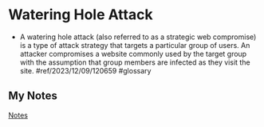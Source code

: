# Watering Hole Attack
- A watering hole attack (also referred to as a strategic web compromise) is a type of attack strategy that targets a particular group of users. An attacker compromises a website commonly used by the target group with the assumption that group members are infected as they visit the site. #ref/2023/12/09/120659 #glossary
## My Notes
[Notes](mynotes/watering-hole-attack-notes.md)
